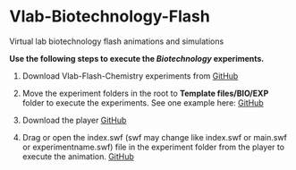 # Vlab-Biotechnology-Flash
Virtual lab biotechnology flash animations and simulations

**Use the following steps to execute the **_Biotechnology_** experiments.**

1. Download Vlab-Flash-Chemistry experiments from [GitHub](https://github.com/CreateAmrita/Vlab-Biotechnology-Flash)

2. Move the experiment folders in the root to **Template files/BIO/EXP** folder to execute the experiments.  See one example here: [GitHub](
https://github.com/CreateAmrita/Vlab-Biotechnology-Flash/tree/main/Template%20files)

3. Download the player [GitHub](https://www.adobe.com/support/flashplayer/debug_downloads.html)

4. Drag or open the index.swf (swf may change like index.swf or main.swf or experimentname.swf) file in the experiment folder from the player to execute the animation. [GitHub](https://github.com/CreateAmrita/Vlab-Biotechnology-Flash/blob/main/Template%20files/BIO/EXP/Light-Microscope/index.swf)


